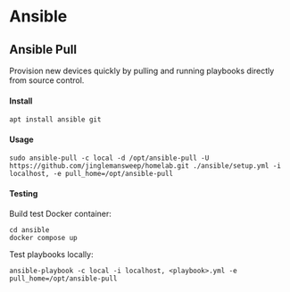 # Ansible

## Ansible Pull

Provision new devices quickly by pulling and running playbooks directly from source control.

#### Install

    apt install ansible git

#### Usage

    sudo ansible-pull -c local -d /opt/ansible-pull -U https://github.com/jinglemansweep/homelab.git ./ansible/setup.yml -i localhost, -e pull_home=/opt/ansible-pull

#### Testing

Build test Docker container:

    cd ansible
    docker compose up

Test playbooks locally:

    ansible-playbook -c local -i localhost, <playbook>.yml -e pull_home=/opt/ansible-pull


